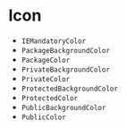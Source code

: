 # Icon 

* `IEMandatoryColor`
* `PackageBackgroundColor`
* `PackageColor`
* `PrivateBackgroundColor`
* `PrivateColor`
* `ProtectedBackgroundColor`
* `ProtectedColor`
* `PublicBackgroundColor`
* `PublicColor`

